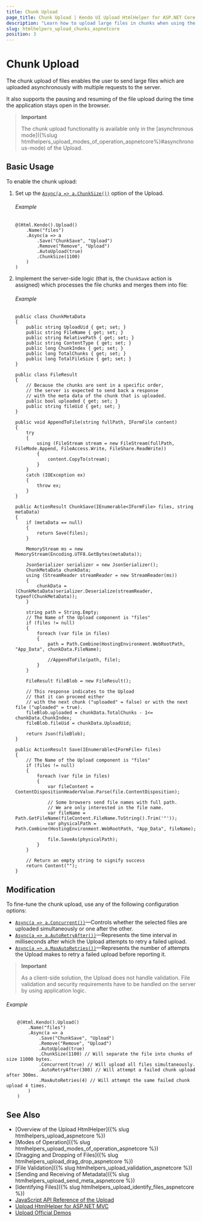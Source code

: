 ```yaml
---
title: Chunk Upload
page_title: Chunk Upload | Kendo UI Upload HtmlHelper for ASP.NET Core
description: "Learn how to upload large files in chunks when using the Kendo UI Upload HtmlHelper for ASP.NET Core (MVC 6 or ASP.NET Core MVC)."
slug: htmlhelpers_upload_chunks_aspnetcore
position: 3
---
```


# Chunk Upload

The chunk upload of files enables the user to send large files which are uploaded asynchronously with multiple requests to the server.

It also supports the pausing and resuming of the file upload during the time the application stays open in the browser.

> **Important**
>
> The chunk upload functionality is available only in the [asynchronous mode]({%slug htmlhelpers_upload_modes_of_operation_aspnetcore%}#asynchronous-mode) of the Upload.

## Basic Usage

To enable the chunk upload:

1. Set up the [`Async(a => a.ChunkSize())`](https://docs.telerik.com/kendo-ui/api/javascript/ui/upload/configuration/async.chunksize) option of the Upload.

    ###### Example

    ```
    @(Html.Kendo().Upload()
        .Name("files")
        .Async(a => a
            .Save("ChunkSave", "Upload")
            .Remove("Remove", "Upload")
            .AutoUpload(true)
            .ChunkSize(1100)
        )
    )
    ```

1. Implement the server-side logic (that is, the `ChunkSave` action is assigned) which processes the file chunks and merges them into file:

    ###### Example

    ```
    public class ChunkMetaData
    {
        public string UploadUid { get; set; }
        public string FileName { get; set; }
        public string RelativePath { get; set; }
        public string ContentType { get; set; }
        public long ChunkIndex { get; set; }
        public long TotalChunks { get; set; }
        public long TotalFileSize { get; set; }
    }

    public class FileResult
    {
        // Because the chunks are sent in a specific order,
        // the server is expected to send back a response
        // with the meta data of the chunk that is uploaded.
        public bool uploaded { get; set; }
        public string fileUid { get; set; }
    }

    public void AppendToFile(string fullPath, IFormFile content)
    {
        try
        {
            using (FileStream stream = new FileStream(fullPath, FileMode.Append, FileAccess.Write, FileShare.ReadWrite))
            {
                content.CopyTo(stream);
            }
        }
        catch (IOException ex)
        {
            throw ex;
        }
    }

    public ActionResult ChunkSave(IEnumerable<IFormFile> files, string metaData)
    {
        if (metaData == null)
        {
            return Save(files);
        }

        MemoryStream ms = new MemoryStream(Encoding.UTF8.GetBytes(metaData));

        JsonSerializer serializer = new JsonSerializer();
        ChunkMetaData chunkData;
        using (StreamReader streamReader = new StreamReader(ms))
        {
            chunkData = (ChunkMetaData)serializer.Deserialize(streamReader, typeof(ChunkMetaData));
        }

        string path = String.Empty;
        // The Name of the Upload component is "files"
        if (files != null)
        {
            foreach (var file in files)
            {
                path = Path.Combine(HostingEnvironment.WebRootPath, "App_Data", chunkData.FileName);

                //AppendToFile(path, file);
            }
        }

        FileResult fileBlob = new FileResult();

        // This response indicates to the Upload
        // that it can proceed either
        // with the next chunk ("uploaded" = false) or with the next file ("uploaded" = true).
        fileBlob.uploaded = chunkData.TotalChunks - 1<= chunkData.ChunkIndex;
        fileBlob.fileUid = chunkData.UploadUid;

        return Json(fileBlob);
    }

    public ActionResult Save(IEnumerable<IFormFile> files)
    {
        // The Name of the Upload component is "files"
        if (files != null)
        {
            foreach (var file in files)
            {
                var fileContent = ContentDispositionHeaderValue.Parse(file.ContentDisposition);

                // Some browsers send file names with full path.
                // We are only interested in the file name.
                var fileName = Path.GetFileName(fileContent.FileName.ToString().Trim('"'));
                var physicalPath = Path.Combine(HostingEnvironment.WebRootPath, "App_Data", fileName);

                file.SaveAs(physicalPath);
            }
        }

        // Return an empty string to signify success
        return Content("");
    }
    ```

## Modification

To fine-tune the chunk upload, use any of the following configuration options:

* [`Async(a => a.Concurrent())`](https://docs.telerik.com/kendo-ui/api/javascript/ui/upload/configuration/async.concurrent)&mdash;Controls whether the selected files are uploaded simultaneously or one after the other.
* [`Async(a => a.AutoRetryAfter())`](https://docs.telerik.com/kendo-ui/api/javascript/ui/upload/configuration/async.autoretryafter)&mdash;Represents the time interval in milliseconds after which the Upload attempts to retry a failed upload.
* [`Async(a => a.MaxAutoRetries())`](https://docs.telerik.com/kendo-ui/api/javascript/ui/upload/configuration/async.maxautoretries)&mdash;Represents the number of attempts the Upload makes to retry a failed upload before reporting it.

> **Important**
>
> As a client-side solution, the Upload does not handle validation. File validation and security requirements have to be handled on the server by using application logic.

###### Example

```
    @(Html.Kendo().Upload()
        .Name("files")
        .Async(a => a
            .Save("ChunkSave", "Upload")
            .Remove("Remove", "Upload")
            .AutoUpload(true)
            .ChunkSize(1100) // Will separate the file into chunks of size 11000 bytes.
            .Concurrent(true) // Will upload all files simultaneously.
            .AutoRetryAfter(300) // Will attempt a failed chunk upload after 300ms.
            .MaxAutoRetries(4) // Will attempt the same failed chunk upload 4 times.
        )
    )
```

## See Also

* [Overview of the Upload HtmlHelper]({% slug htmlhelpers_upload_aspnetcore %})
* [Modes of Operation]({% slug htmlhelpers_upload_modes_of_operation_aspnetcore %})
* [Dragging and Dropping of Files]({% slug htmlhelpers_upload_drag_drop_aspnetcore %})
* [File Validation]({% slug htmlhelpers_upload_validation_aspnetcore %})
* [Sending and Receiving of Metadata]({% slug htmlhelpers_upload_send_meta_aspnetcore %})
* [Identifying Files]({% slug htmlhelpers_upload_identify_files_aspnetcore %})
* [JavaScript API Reference of the Upload](http://docs.telerik.com/kendo-ui/api/javascript/ui/upload)
* [Upload HtmlHelper for ASP.NET MVC](http://docs.telerik.com/aspnet-mvc/helpers/upload/overview)
* [Upload Official Demos](http://demos.telerik.com/aspnet-core/upload/index)
